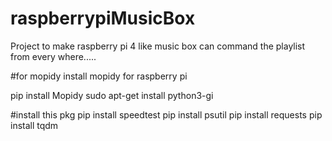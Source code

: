 # raspberrypiMusicBox
Project to make raspberry pi 4 like music box can command the playlist from every where.....

#for mopidy
install mopidy for raspberry pi

pip install Mopidy
sudo apt-get install python3-gi

#install this pkg
pip install speedtest
pip install psutil
pip install requests
pip install tqdm